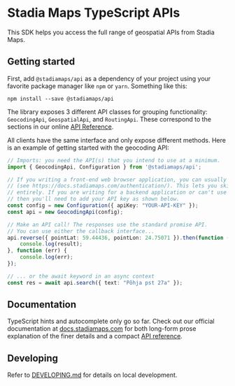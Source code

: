 # Stadia Maps TypeScript APIs

This SDK helps you access the full range of geospatial APIs from Stadia Maps.

## Getting started

First, add `@stadiamaps/api` as a dependency of your project using your favorite package manager
like `npm` or `yarn`. Something like this:

```shell
npm install --save @stadiamaps/api
```

The library exposes 3 different API classes for grouping functionality: `GeocodingApi`,
`GeospatialApi`, and `RoutingApi`. These correspond to the sections in our online
[API Reference](https://docs.stadiamaps.com/api-reference/).

All clients have the same interface and only expose different methods. Here is an
example of getting started with the geocoding API:

```typescript
// Imports: you need the API(s) that you intend to use at a minimum.
import { GeocodingApi, Configuration } from '@stadiamaps/api';

// If you writing a front-end web browser application, you can usually use our domain-based auth
// (see https://docs.stadiamaps.com/authentication/). This lets you skip the configuration app-side
// entirely. If you are writing for a backend application or can't use domain-based auth,
// then you'll need to add your API key as shown below.
const config = new Configuration({ apiKey: "YOUR-API-KEY" });
const api = new GeocodingApi(config);

// Make an API call! The responses use the standard promise API.
// You can use either the callback interface...
api.reverse({ pointLat: 59.44436, pointLon: 24.75071 }).then(function (result) {
    console.log(result);
}, function (err) {
    console.log(err);
});

// ... or the await keyword in an async context
const res = await api.search({ text: "Põhja pst 27a" });
```

## Documentation

TypeScript hints and autocomplete only go so far. Check out our official documentation at
[docs.stadiamaps.com](https://docs.stadiamaps.com/) for both long-form prose explanation of the finer
details and a compact [API reference](https://docs.stadiamaps.com/api-reference/).

## Developing

Refer to [DEVELOPING.md](https://github.com/stadiamaps/stadiamaps-api-ts/blob/main/DEVELOPING.md) for details on local development.
